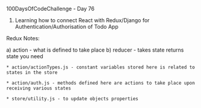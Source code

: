 100DaysOfCodeChallenge - Day 76

1) Learning how to connect React with Redux/Django for Authentication/Authorisation of Todo App

Redux Notes:

a) action - what is defined to take place
b) reducer - takes state returns state you need

	* action/actionTypes.js - constant variables stored here is related to states in the store

	* action/auth.js - methods defined here are actions to take place upon receiving various states

	* store/utility.js - to update objects properties
